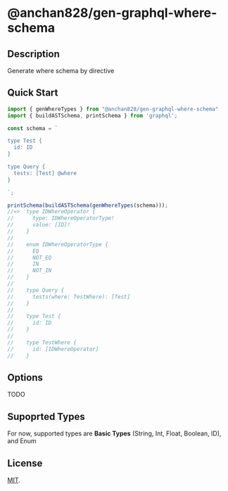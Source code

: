 # @anchan828/gen-graphql-where-schema

## Description

Generate where schema by directive

## Quick Start

```ts
import { genWhereTypes } from "@anchan828/gen-graphql-where-schema"
import { buildASTSchema, printSchema } from 'graphql';

const schema = `

type Test {
  id: ID
}

type Query {
  tests: [Test] @where
}

`;

printSchema(buildASTSchema(genWhereTypes(schema)));
//=>  type IDWhereOperator {
//      type: IDWhereOperatorType!
//      value: [ID]!
//    }
//    
//    enum IDWhereOperatorType {
//      EQ
//      NOT_EQ
//      IN
//      NOT_IN
//    }
//    
//    type Query {
//      tests(where: TestWhere): [Test]
//    }
//    
//    type Test {
//      id: ID
//    }
//    
//    type TestWhere {
//      id: [IDWhereOperator]
//    }
```

## Options

TODO

## Supoprted Types

For now, supported types are **Basic Types** (String, Int, Float, Boolean, ID), and Enum

## License

[MIT](LICENSE).